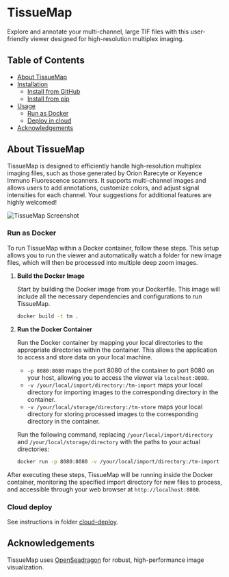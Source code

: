 # TissueMap

Explore and annotate your multi-channel, large TIF files with this user-friendly viewer designed for high-resolution multiplex imaging.

## Table of Contents

- [About TissueMap](#about-tissuemap)
- [Installation](#installation)
    - [Install from GitHub](#install-from-github)
    - [Install from pip](#install-from-pip)
- [Usage](#usage)
    - [Run as Docker](#run-as-docker)
    - [Deploy in cloud](#cloud-deploy)
- [Acknowledgements](#acknowledgements)

## About TissueMap

TissueMap is designed to efficiently handle high-resolution multiplex imaging files, such as those generated by Orion Rarecyte or Keyence Immuno Fluorescence scanners. It supports multi-channel images and allows users to add annotations, customize colors, and adjust signal intensities for each channel. Your suggestions for additional features are highly welcomed!

![TissueMap Screenshot](https://github.com/davidvi/tissuemap/raw/main/img/screenshot.png)

### Run as Docker

To run TissueMap within a Docker container, follow these steps. This setup allows you to run the viewer and automatically watch a folder for new image files, which will then be processed into multiple deep zoom images.

1. **Build the Docker Image**

   Start by building the Docker image from your Dockerfile. This image will include all the necessary dependencies and configurations to run TissueMap.

   ```bash
   docker build -t tm .
   ```

2. **Run the Docker Container**

   Run the Docker container by mapping your local directories to the appropriate directories within the container. This allows the application to access and store data on your local machine.

   - `-p 8080:8080` maps the port 8080 of the container to port 8080 on your host, allowing you to access the viewer via `localhost:8080`.
   - `-v /your/local/import/directory:/tm-import` maps your local directory for importing images to the corresponding directory in the container.
   - `-v /your/local/storage/directory:/tm-store` maps your local directory for storing processed images to the corresponding directory in the container.

   Run the following command, replacing `/your/local/import/directory` and `/your/local/storage/directory` with the paths to your actual directories:

   ```bash
   docker run -p 8080:8080 -v /your/local/import/directory:/tm-import -v /your/local/storage/directory:/tm-store tm
   ```

After executing these steps, TissueMap will be running inside the Docker container, monitoring the specified import directory for new files to process, and accessible through your web browser at `http://localhost:8080`.

### Cloud deploy

See instructions in folder [cloud-deploy](https://github.com/davidvi/TissueMap/tree/main/cloud-deploy). 

## Acknowledgements

TissueMap uses [OpenSeadragon](https://openseadragon.github.io/) for robust, high-performance image visualization.